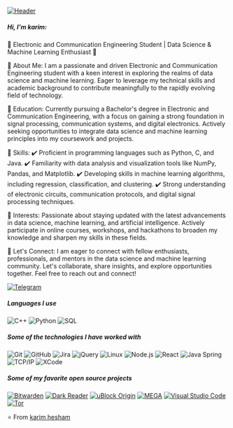 
[![Header](https://ibb.co/DbHfCcM)](https://github.com/kemo2003)

##### Hi, I'm karim:

🔹 Electronic and Communication Engineering Student | Data Science & Machine Learning Enthusiast 🔹

🔸 About Me:
I am a passionate and driven Electronic and Communication Engineering student with a keen interest in exploring the realms of data science and machine learning. Eager to leverage my technical skills and academic background to contribute meaningfully to the rapidly evolving field of technology.

🔸 Education:
Currently pursuing a Bachelor's degree in Electronic and Communication Engineering, with a focus on gaining a strong foundation in signal processing, communication systems, and digital electronics. Actively seeking opportunities to integrate data science and machine learning principles into my coursework and projects.

🔸 Skills:
✔️ Proficient in programming languages such as Python, C, and Java.
✔️ Familiarity with data analysis and visualization tools like NumPy, Pandas, and Matplotlib.
✔️ Developing skills in machine learning algorithms, including regression, classification, and clustering.
✔️ Strong understanding of electronic circuits, communication protocols, and digital signal processing techniques.


🔸 Interests:
Passionate about staying updated with the latest advancements in data science, machine learning, and artificial intelligence. Actively participate in online courses, workshops, and hackathons to broaden my knowledge and sharpen my skills in these fields.

🔸 Let's Connect:
I am eager to connect with fellow enthusiasts, professionals, and mentors in the data science and machine learning community. Let's collaborate, share insights, and explore opportunities together. Feel free to reach out and connect!

[![Telegram](https://img.shields.io/badge/-TELEGRAM-2CA5E0?style=for-the-badge&logo=telegram&logoColor=white)](https://t.me/kemo_469)

##### Languages I use

![C++](https://img.shields.io/badge/-C++-000000?style=flat&logo=c%2B%2B)
![Python](https://img.shields.io/badge/-Python-000000?style=flat&logo=python)
![SQL](https://img.shields.io/badge/-SQL-000000?style=flat&logo=postgresql)

##### Some of the technologies I have worked with

![Git](https://img.shields.io/badge/-Git-222222?style=flat&logo=git&logoColor=F05032)
![GitHub](https://img.shields.io/badge/-GitHub-222222?style=flat&logo=github&logoColor=181717)
![Jira](https://img.shields.io/badge/-Jira-222222?style=flat&logo=jira-software&logoColor=white&logoColor=0052CC)
![jQuery](https://img.shields.io/badge/-jQuery-222222?style=flat&logo=jQuery&logoColor=0769AD)
![Linux](https://img.shields.io/badge/-Linux-222222?style=flat&logo=linux&logoColor=FCC624)
![Node.js](https://img.shields.io/badge/-Node.js-222222?style=flat&logo=node.js&logoColor=339933)
![React](https://img.shields.io/badge/-React-222222?style=flat&logo=React&logoColor=61DAFB)
![Java Spring](https://img.shields.io/badge/-Spring-222222?style=flat&logo=spring&logoColor=6DB33F)
![TCP/IP](https://img.shields.io/badge/-TCP/IP-222222?style=flat&logo=cisco&logoColor=white)
![XCode](https://img.shields.io/badge/-XCode-222222?style=flat&logo=XCode&logoColor=1575F9)

##### Some of my favorite open source projects

[![Bitwarden](https://img.shields.io/badge/-Bitwarden-444444?style=flat&logo=bitwarden&logoColor=175DDC)](https://github.com/bitwarden)
[![Dark Reader](https://img.shields.io/badge/-Dark&#32;Reader-444444?style=flat&logo=Dark-Reader&logoColor=2f7485)](https://github.com/darkreader/darkreader)
[![uBlock Origin](https://img.shields.io/badge/-uBlock&#32;Origin-444444?style=flat&logo=UBlock-Origin&logoColor=800000)](https://github.com/gorhill/uBlock)
[![MEGA](https://img.shields.io/badge/-MEGA-444444?style=flat&logo=mega&logoColor=D9272E)](ttps://github.com/meganz/)
[![Visual Studio Code](https://img.shields.io/badge/-VSCode-444444?style=flat&logo=visual-studio-code&logoColor=007ACC)](https://github.com/microsoft/vscode)
[![Tor](https://img.shields.io/badge/-Tor-444444?style=flat&logo=tor&logoColor=7E4798)](https://www.torproject.org/)



⭐️ From [karim hesham]((https://github.com/kemo2003)https://github.com/kemo2003)
